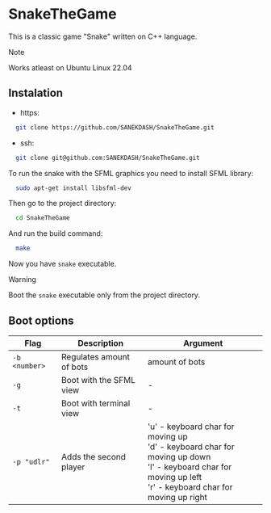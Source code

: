 # SnakeTheGame

This is a classic game "Snake" written on C++ language.

> [!NOTE]
> Works atleast on Ubuntu Linux 22.04


## Instalation
- https:
```bash
  git clone https://github.com/SANEKDASH/SnakeTheGame.git
```
- ssh:
```bash
  git clone git@github.com:SANEKDASH/SnakeTheGame.git
```

To run the snake with the SFML graphics you need to install SFML library:
```bash
  sudo apt-get install libsfml-dev
```
Then go to the project directory:
```bash
  cd SnakeTheGame
```
And run the build command:
```bash
  make
```

Now you have `snake` executable.

> [!WARNING]
> Boot the `snake` executable only from the project directory.

## Boot options
| Flag | Description              | Argument          |
|------|--------------------------|-------------------|
| `-b <number>` | Regulates amount of bots | amount of bots    |
| `-g`          | Boot with the SFML view  |     -             |
| `-t`          | Boot with terminal view  | -                |
| `-p "udlr"`   | Adds the second player   |  'u' - keyboard char for moving up <br> 'd' - keyboard char for moving up down <br> 'l' - keyboard char for moving up left <br>'r' - keyboard char for moving up right |



